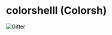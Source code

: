 # colorshelll (Colorsh)
[![Gitter](https://badges.gitter.im/colorshelll/community.svg)](https://gitter.im/colorshelll/community?utm_source=badge&utm_medium=badge&utm_campaign=pr-badge)
